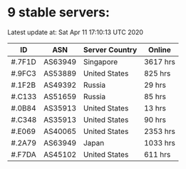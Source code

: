 # 9 stable servers:

Latest update at: Sat Apr 11 17:10:13 UTC 2020

| ID | ASN | Server Country | Online |
| -- | --- | -------------- | ------ |
| #.7F1D | AS63949 | Singapore | 3617 hrs |
| #.9FC3 | AS53889 | United States | 825 hrs |
| #.1F2B | AS49392 | Russia | 29 hrs |
| #.C133 | AS51659 | Russia | 85 hrs |
| #.0B84 | AS35913 | United States | 13 hrs |
| #.C348 | AS35913 | United States | 90 hrs |
| #.E069 | AS40065 | United States | 2353 hrs |
| #.2A79 | AS63949 | Japan | 1033 hrs |
| #.F7DA | AS45102 | United States | 611 hrs |


